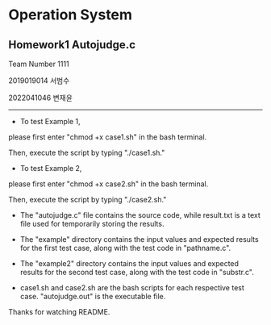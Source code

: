 # Operation System 
## Homework1 Autojudge.c

Team Number 1111

2019019014 서범수

2022041046 변재윤

---
* To test Example 1,

please first enter "chmod +x case1.sh" in the bash terminal. 

Then, execute the script by typing "./case1.sh."



* To test Example 2,

please first enter "chmod +x case2.sh" in the bash terminal. 

Then, execute the script by typing "./case2.sh."


* The "autojudge.c" file contains the source code, while result.txt is a text file used for temporarily storing the results.



* The "example" directory contains the input values and expected results for the first test case, along with the test code in "pathname.c".
  

* The "example2" directory contains the input values and expected results for the second test case, along with the test code in "substr.c".
  

* case1.sh and case2.sh are the bash scripts for each respective test case. 
"autojudge.out" is the executable file.


Thanks for watching README.
